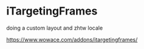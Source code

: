 # iTargetingFrames
doing a custom layout and zhtw locale

https://www.wowace.com/addons/itargetingframes/
